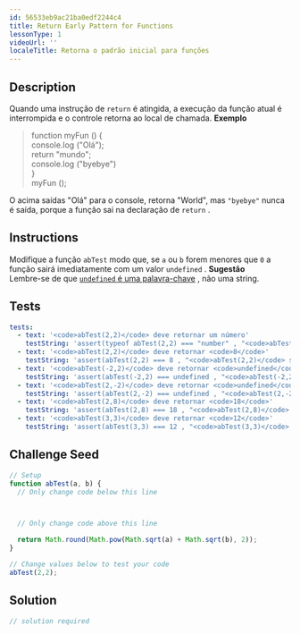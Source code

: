 ```yaml
---
id: 56533eb9ac21ba0edf2244c4
title: Return Early Pattern for Functions
lessonType: 1
videoUrl: ''
localeTitle: Retorna o padrão inicial para funções
---
```


## Description
<section id="description"> Quando uma instrução de <code>return</code> é atingida, a execução da função atual é interrompida e o controle retorna ao local de chamada. <strong>Exemplo</strong> <blockquote> function myFun () { <br> console.log (&quot;Olá&quot;); <br> return &quot;mundo&quot;; <br> console.log (&quot;byebye&quot;) <br> } <br> myFun (); </blockquote> O acima saídas &quot;Olá&quot; para o console, retorna &quot;World&quot;, mas <code>&quot;byebye&quot;</code> nunca é saída, porque a função sai na declaração de <code>return</code> . </section>

## Instructions
<section id="instructions"> Modifique a função <code>abTest</code> modo que, se <code>a</code> ou <code>b</code> forem menores que <code>0</code> a função sairá imediatamente com um valor <code>undefined</code> . <strong>Sugestão</strong> <br> Lembre-se de que <a href="http://www.freecodecamp.org/challenges/understanding-uninitialized-variables" target="_blank"><code>undefined</code> é uma palavra-chave</a> , não uma string. </section>

## Tests
<section id='tests'>

```yml
tests:
  - text: '<code>abTest(2,2)</code> deve retornar um número'
    testString: 'assert(typeof abTest(2,2) === "number" , "<code>abTest(2,2)</code> should return a number");'
  - text: '<code>abTest(2,2)</code> deve retornar <code>8</code>'
    testString: 'assert(abTest(2,2) === 8 , "<code>abTest(2,2)</code> should return <code>8</code>");'
  - text: '<code>abTest(-2,2)</code> deve retornar <code>undefined</code>'
    testString: 'assert(abTest(-2,2) === undefined , "<code>abTest(-2,2)</code> should return <code>undefined</code>");'
  - text: '<code>abTest(2,-2)</code> deve retornar <code>undefined</code>'
    testString: 'assert(abTest(2,-2) === undefined , "<code>abTest(2,-2)</code> should return <code>undefined</code>");'
  - text: '<code>abTest(2,8)</code> deve retornar <code>18</code>'
    testString: 'assert(abTest(2,8) === 18 , "<code>abTest(2,8)</code> should return <code>18</code>");'
  - text: '<code>abTest(3,3)</code> deve retornar <code>12</code>'
    testString: 'assert(abTest(3,3) === 12 , "<code>abTest(3,3)</code> should return <code>12</code>");'

```

</section>

## Challenge Seed
<section id='challengeSeed'>

<div id='js-seed'>

```js
// Setup
function abTest(a, b) {
  // Only change code below this line



  // Only change code above this line

  return Math.round(Math.pow(Math.sqrt(a) + Math.sqrt(b), 2));
}

// Change values below to test your code
abTest(2,2);

```

</div>



</section>

## Solution
<section id='solution'>

```js
// solution required
```
</section>
